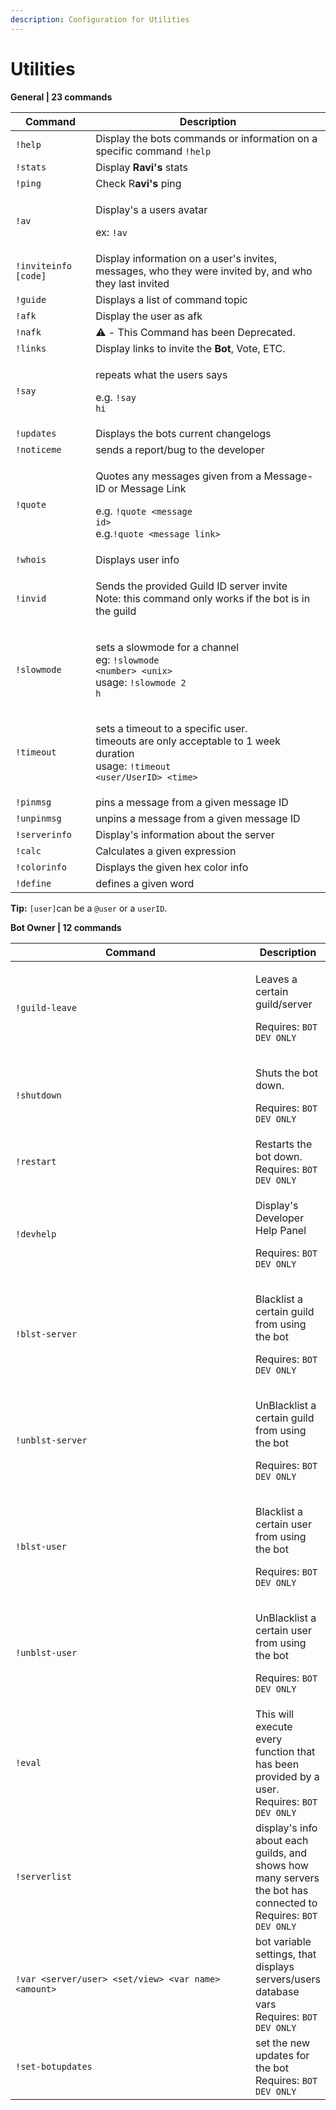 ```yaml
---
description: Configuration for Utilities
---
```


# Utilities

**General | 23 commands**

| Command              | Description                                                                                                                                                        |
| -------------------- | ------------------------------------------------------------------------------------------------------------------------------------------------------------------ |
| `!help`              | Display the bots commands or information on a specific command  `!help`                                                                                            |
| `!stats`             | Display **Ravi's** stats                                                                                                                                           |
| `!ping`              | Check R**avi's** ping                                                                                                                                              |
| `!av`                | <p>Display's a users avatar</p><p>ex: <code>!av</code></p>                                                                                                         |
| `!inviteinfo [code]` | Display information on a user's invites, messages, who they were invited by, and who they last invited                                                             |
| `!guide`             | Displays a list of command topic                                                                                                                                   |
| `!afk`               | Display the user as afk                                                                                                                                            |
| `!nafk`              | ⚠️ - This Command has been Deprecated.                                                                                                                             |
| `!links`             | Display links to invite the **Bot**, Vote, ETC.                                                                                                                    |
| `!say`               | <p>repeats what the users says</p><p>e.g. <code>!say hi</code></p>                                                                                                 |
| `!updates`           | Displays the bots current changelogs                                                                                                                               |
| `!noticeme`          | sends a report/bug to the developer                                                                                                                                |
| `!quote`             | <p>Quotes any messages given from a Message-ID or Message Link</p><p>e.g. <code>!quote &#x3C;message id></code><br>e.g.<code>!quote &#x3C;message link></code></p> |
| `!whois`             | Displays user info                                                                                                                                                 |
| `!invid`             | <p>Sends the provided Guild ID server invite<br>Note: this command only works if the bot is in the guild</p>                                                       |
| `!slowmode`          | <p>sets a slowmode for a channel<br>eg: <code>!slowmode &#x3C;number> &#x3C;unix></code><br>usage: <code>!slowmode 2 h</code></p>                                  |
| `!timeout`           | <p>sets a timeout to a specific user.<br>timeouts are only acceptable to 1 week duration<br>usage: <code>!timeout &#x3C;user/UserID> &#x3C;time></code></p>        |
| `!pinmsg`            | pins a message from a given message ID                                                                                                                             |
| `!unpinmsg`          | unpins a message from a given message ID                                                                                                                           |
| `!serverinfo`        | Display's information about the server                                                                                                                             |
| `!calc`              | Calculates a given expression                                                                                                                                      |
| `!colorinfo`         | Displays the given hex color info                                                                                                                                  |
| `!define`            | defines a given word                                                                                                                                               |

**Tip:** `[user]`can be a `@user` or a `userID`.

**Bot Owner | 12 commands**

<table><thead><tr><th width="376">Command</th><th>Description</th></tr></thead><tbody><tr><td><code>!guild-leave</code></td><td><p>Leaves a certain guild/server</p><p>Requires: <code>BOT DEV ONLY</code></p></td></tr><tr><td><code>!shutdown</code></td><td><p>Shuts the bot down.</p><p>Requires: <code>BOT DEV ONLY</code></p></td></tr><tr><td><code>!restart</code></td><td>Restarts the bot down.<br>Requires: <code>BOT DEV ONLY</code></td></tr><tr><td><code>!devhelp</code></td><td><p>Display's Developer Help Panel</p><p>Requires: <code>BOT DEV ONLY</code></p></td></tr><tr><td><code>!blst-server</code></td><td><p>Blacklist a certain guild from using the bot</p><p>Requires: <code>BOT DEV ONLY</code></p></td></tr><tr><td><code>!unblst-server</code></td><td><p>UnBlacklist a certain guild from using the bot</p><p>Requires: <code>BOT DEV ONLY</code></p></td></tr><tr><td><code>!blst-user</code></td><td><p>Blacklist a certain user from using the bot</p><p>Requires: <code>BOT DEV ONLY</code></p></td></tr><tr><td><code>!unblst-user</code></td><td><p>UnBlacklist a certain user from using the bot</p><p>Requires: <code>BOT DEV ONLY</code></p></td></tr><tr><td><code>!eval</code></td><td>This will execute every function that has been provided by a user.<br>Requires: <code>BOT DEV ONLY</code></td></tr><tr><td><code>!serverlist</code></td><td>display's info about each guilds, and shows how many servers the bot has connected to<br>Requires: <code>BOT DEV ONLY</code></td></tr><tr><td><code>!var &#x3C;server/user> &#x3C;set/view> &#x3C;var name> &#x3C;amount></code></td><td>bot variable settings, that displays servers/users database vars<br>Requires: <code>BOT DEV ONLY</code></td></tr><tr><td><code>!set-botupdates</code></td><td>set the new updates for the bot <br>Requires: <code>BOT DEV ONLY</code></td></tr></tbody></table>
